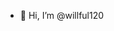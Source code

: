 - 👋 Hi, I’m @willful120





<!---
willful120/willful120 is a ✨ special ✨ repository because its `README.md` (this file) appears on your GitHub profile.
You can click the Preview link to take a look at your changes.
--->
